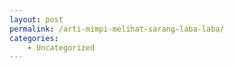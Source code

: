 ```yaml
---
layout: post
permalink: /arti-mimpi-melihat-sarang-laba-laba/
categories:
    - Uncategorized
---
```


